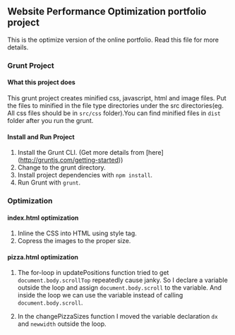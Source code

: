 ## Website Performance Optimization portfolio project

This is the optimize version of the online portfolio. Read this file for more details.

### Grunt Project

#### What this project does
This grunt project creates minified css, javascript, html and image files.
Put the files to minified in the file type directories under the src directories(eg. All css files should be in ```src/css``` folder).You can find minified files in ```dist``` folder after you run the grunt.

#### Install and Run Project
1. Install the Grunt CLI. (Get more details from [here] (http://gruntjs.com/getting-started))
2. Change to the grunt directory.
3. Install project dependencies with ```npm install```.
4. Run Grunt with ```grunt```. 

### Optimization

#### index.html optimization

1. Inline the CSS into HTML using style tag.
2. Copress the images to the proper size.

#### pizza.html optimization

1. The for-loop in updatePositions function tried to get ```document.body.scrollTop``` repeatedly cause janky. So I declare a variable outside the loop and assign ```document.body.scroll``` to the variable. And inside the loop we can use the variable instead of calling ```document.body.scroll```.

2. In the changePizzaSizes function I moved the variable declaration ```dx``` and ```newwidth``` outside the loop. 